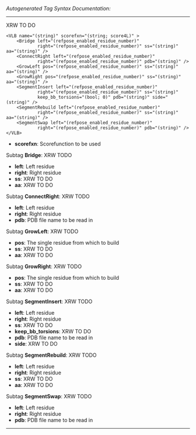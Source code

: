 _Autogenerated Tag Syntax Documentation:_

---
XRW TO DO

```
<VLB name="(string)" scorefxn="(string; score4L)" >
    <Bridge left="(refpose_enabled_residue_number)"
            right="(refpose_enabled_residue_number)" ss="(string)" aa="(string)" />
    <ConnectRight left="(refpose_enabled_residue_number)"
            right="(refpose_enabled_residue_number)" pdb="(string)" />
    <GrowLeft pos="(refpose_enabled_residue_number)" ss="(string)" aa="(string)" />
    <GrowRight pos="(refpose_enabled_residue_number)" ss="(string)" aa="(string)" />
    <SegmentInsert left="(refpose_enabled_residue_number)"
            right="(refpose_enabled_residue_number)" ss="(string)"
            keep_bb_torsions="(bool; 0)" pdb="(string)" side="(string)" />
    <SegmentRebuild left="(refpose_enabled_residue_number)"
            right="(refpose_enabled_residue_number)" ss="(string)" aa="(string)" />
    <SegmentSwap left="(refpose_enabled_residue_number)"
            right="(refpose_enabled_residue_number)" pdb="(string)" />
</VLB>
```

-   **scorefxn**: Scorefunction to be used


Subtag **Bridge**:   XRW TODO

-   **left**: Left residue
-   **right**: Right residue
-   **ss**: XRW TO DO
-   **aa**: XRW TO DO

Subtag **ConnectRight**:   XRW TODO

-   **left**: Left residue
-   **right**: Right residue
-   **pdb**: PDB file name to be read in

Subtag **GrowLeft**:   XRW TODO

-   **pos**: The single residue from which to build
-   **ss**: XRW TO DO
-   **aa**: XRW TO DO

Subtag **GrowRight**:   XRW TODO

-   **pos**: The single residue from which to build
-   **ss**: XRW TO DO
-   **aa**: XRW TO DO

Subtag **SegmentInsert**:   XRW TODO

-   **left**: Left residue
-   **right**: Right residue
-   **ss**: XRW TO DO
-   **keep_bb_torsions**: XRW TO DO
-   **pdb**: PDB file name to be read in
-   **side**: XRW TO DO

Subtag **SegmentRebuild**:   XRW TODO

-   **left**: Left residue
-   **right**: Right residue
-   **ss**: XRW TO DO
-   **aa**: XRW TO DO

Subtag **SegmentSwap**:   XRW TODO

-   **left**: Left residue
-   **right**: Right residue
-   **pdb**: PDB file name to be read in

---
